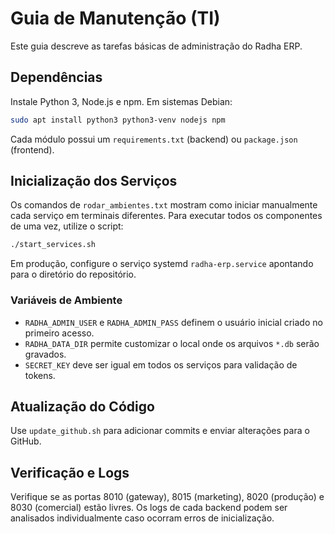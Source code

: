 # Guia de Manutenção (TI)

Este guia descreve as tarefas básicas de administração do Radha ERP.

## Dependências
Instale Python 3, Node.js e npm. Em sistemas Debian:
```bash
sudo apt install python3 python3-venv nodejs npm
```
Cada módulo possui um `requirements.txt` (backend) ou `package.json` (frontend).

## Inicialização dos Serviços
Os comandos de `rodar_ambientes.txt` mostram como iniciar manualmente cada serviço em terminais diferentes. Para executar todos os componentes de uma vez, utilize o script:
```bash
./start_services.sh
```
Em produção, configure o serviço systemd `radha-erp.service` apontando para o diretório do repositório.

### Variáveis de Ambiente
- `RADHA_ADMIN_USER` e `RADHA_ADMIN_PASS` definem o usuário inicial criado no primeiro acesso.
- `RADHA_DATA_DIR` permite customizar o local onde os arquivos `*.db` serão gravados.
- `SECRET_KEY` deve ser igual em todos os serviços para validação de tokens.

## Atualização do Código
Use `update_github.sh` para adicionar commits e enviar alterações para o GitHub.

## Verificação e Logs
Verifique se as portas 8010 (gateway), 8015 (marketing), 8020 (produção) e 8030 (comercial) estão livres. Os logs de cada backend podem ser analisados individualmente caso ocorram erros de inicialização.

